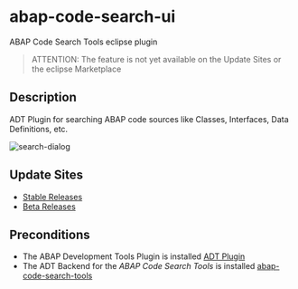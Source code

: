 # abap-code-search-ui

ABAP Code Search Tools eclipse plugin

> ATTENTION: The feature is not yet available on the Update Sites or the eclipse Marketplace

## Description

ADT Plugin for searching ABAP code sources like Classes, Interfaces, Data Definitions, etc.

![search-dialog](https://user-images.githubusercontent.com/35834861/155808866-0feab2cd-6acf-49d1-9a4e-9ffc6028a81c.png)

## Update Sites

- [Stable Releases](https://eclipse.devepos.com/latest)
- [Beta Releases](https://eclipse.devepos.com/dev)

## Preconditions

- The ABAP Development Tools Plugin is installed [ADT Plugin](https://tools.hana.ondemand.com/)
- The ADT Backend for the _ABAP Code Search Tools_ is installed [abap-code-search-tools](https://github.com/stockbal/abap-code-search-tools)
